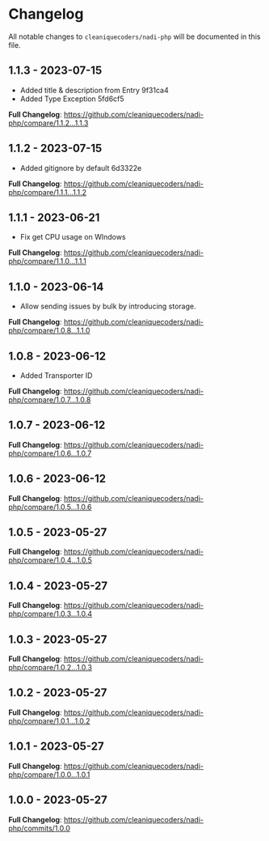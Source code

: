 # Changelog

All notable changes to `cleaniquecoders/nadi-php` will be documented in this file.

## 1.1.3 - 2023-07-15

- Added title & description from Entry 9f31ca4
- Added Type Exception 5fd6cf5

**Full Changelog**: https://github.com/cleaniquecoders/nadi-php/compare/1.1.2...1.1.3

## 1.1.2 - 2023-07-15

- Added gitignore by default 6d3322e

**Full Changelog**: https://github.com/cleaniquecoders/nadi-php/compare/1.1.1...1.1.2

## 1.1.1 - 2023-06-21

- Fix get CPU usage on WIndows

**Full Changelog**: https://github.com/cleaniquecoders/nadi-php/compare/1.1.0...1.1.1

## 1.1.0 - 2023-06-14

- Allow sending issues by bulk by introducing storage.

**Full Changelog**: https://github.com/cleaniquecoders/nadi-php/compare/1.0.8...1.1.0

## 1.0.8 - 2023-06-12

- Added Transporter ID

**Full Changelog**: https://github.com/cleaniquecoders/nadi-php/compare/1.0.7...1.0.8

## 1.0.7 - 2023-06-12

**Full Changelog**: https://github.com/cleaniquecoders/nadi-php/compare/1.0.6...1.0.7

## 1.0.6 - 2023-06-12

**Full Changelog**: https://github.com/cleaniquecoders/nadi-php/compare/1.0.5...1.0.6

## 1.0.5 - 2023-05-27

**Full Changelog**: https://github.com/cleaniquecoders/nadi-php/compare/1.0.4...1.0.5

## 1.0.4 - 2023-05-27

**Full Changelog**: https://github.com/cleaniquecoders/nadi-php/compare/1.0.3...1.0.4

## 1.0.3 - 2023-05-27

**Full Changelog**: https://github.com/cleaniquecoders/nadi-php/compare/1.0.2...1.0.3

## 1.0.2 - 2023-05-27

**Full Changelog**: https://github.com/cleaniquecoders/nadi-php/compare/1.0.1...1.0.2

## 1.0.1 - 2023-05-27

**Full Changelog**: https://github.com/cleaniquecoders/nadi-php/compare/1.0.0...1.0.1

## 1.0.0 - 2023-05-27

**Full Changelog**: https://github.com/cleaniquecoders/nadi-php/commits/1.0.0
